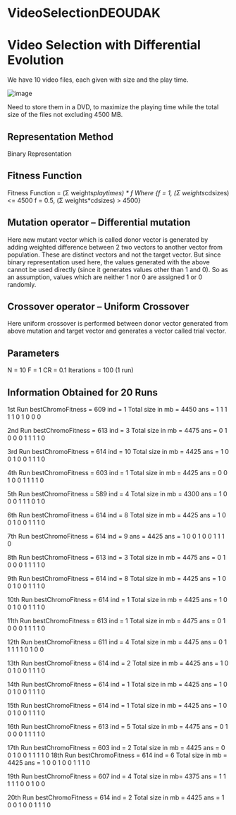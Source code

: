 # VideoSelectionDEOUDAK

# Video Selection with Differential Evolution

We have 10 video files, each given with size and the play time.

![image](https://user-images.githubusercontent.com/22652266/235850052-ae9a0ab5-67d1-4cb2-bc76-9ad01d5fe156.png)

Need to store them in a DVD, to maximize the playing time while the total size of the files not excluding 4500 MB.

## Representation Method 

Binary Representation

## Fitness Function 

Fitness Function = (Σ weights*playtimes) * f
Where {f = 1, (Σ weights*cdsizes) <= 4500
f = 0.5, (Σ weights*cdsizes) > 4500}

## Mutation operator – Differential mutation

Here new mutant vector which is called donor vector is generated by adding weighted difference between 2 two vectors to another vector from population. These are distinct vectors and not the target vector. But since binary representation used here, the values generated with the above cannot be used directly (since it generates values other than 1 and 0). So as an assumption, values which are neither 1 nor 0 are assigned 1 or 0 randomly.

## Crossover operator – Uniform Crossover

Here uniform crossover is performed between donor vector generated from above mutation and target vector and generates a vector called trial vector.

## Parameters

N = 10
F = 1
CR = 0.1
Iterations = 100 (1 run)

## Information Obtained for 20 Runs

1st Run
bestChromoFitness = 609
ind = 1
Total size in mb = 4450
ans = 1   1   1   1   1   0   1   0   0   0

2nd Run
bestChromoFitness = 613
ind = 3
Total size in mb = 4475
ans = 0   1   0   0   0   1   1   1   1   0

3rd Run
bestChromoFitness = 614
ind = 10
Total size in mb = 4425
ans = 1   0   0   1   0   0   1   1   1   0

4th Run
bestChromoFitness = 603
ind = 1
Total size in mb = 4425
ans = 0   0   1   0   0   1   1   1   1   0

5th Run
bestChromoFitness = 589
ind = 4
Total size in mb = 4300
ans = 1   0   0   0   1   1   1   0   1   0

6th Run
bestChromoFitness = 614
ind = 8
Total size in mb = 4425
ans = 1   0   0   1   0   0   1   1   1   0
   
7th Run
bestChromoFitness = 614
ind = 9
ans = 4425
ans = 1   0   0   1   0   0   1   1   1   0
   
8th Run
bestChromoFitness = 613
ind = 3
Total size in mb = 4475
ans = 0   1   0   0   0   1   1   1   1   0

9th Run
bestChromoFitness = 614
ind = 8
Total size in mb = 4425
ans = 1   0   0   1   0   0   1   1   1   0
   
10th Run
bestChromoFitness = 614
ind = 1
Total size in mb = 4425
ans = 1   0   0   1   0   0   1   1   1   0
   
11th Run
bestChromoFitness = 613
ind = 1
Total size in mb = 4475
ans = 0   1   0   0   0   1   1   1   1   0
   
12th Run
bestChromoFitness = 611
ind = 4
Total size in mb = 4475
ans = 0   1   1   1   1   1   0   1   0   0
   
13th Run
bestChromoFitness = 614
ind = 2
Total size in mb = 4425
ans = 1   0   0   1   0   0   1   1   1   0

14th Run
bestChromoFitness = 614
ind = 1
Total size in mb = 4425
ans = 1   0   0   1   0   0   1   1   1   0
   
15th Run
bestChromoFitness = 614
ind = 1
Total size in mb = 4425
ans = 1   0   0   1   0   0   1   1   1   0
   
16th Run
bestChromoFitness = 613
ind = 5
Total size in mb = 4475
ans = 0   1   0   0   0   1   1   1   1   0

17th Run
bestChromoFitness = 603
ind = 2
Total size in mb = 4425
ans = 0   0   1   0   0   1   1   1   1   0
18th Run
bestChromoFitness = 614
ind = 6
Total size in mb = 4425
ans = 1   0   0   1   0   0   1   1   1   0

19th Run
bestChromoFitness = 607
ind = 4
Total size in mb= 4375
ans = 1   1   1   1   1   0   0   1   0   0
   
20th Run
bestChromoFitness = 614
ind = 2
Total size in mb = 4425
ans = 1   0   0   1   0   0   1   1   1   0

